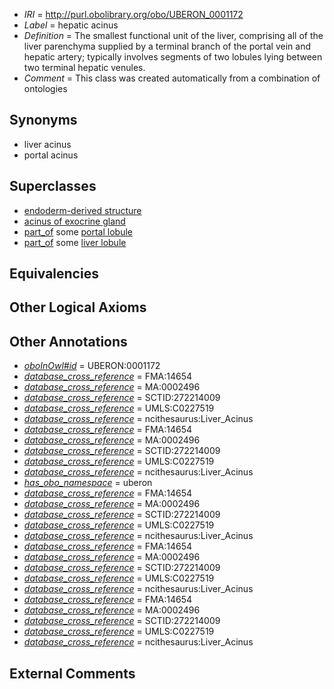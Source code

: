  * *IRI* = http://purl.obolibrary.org/obo/UBERON_0001172
 * *Label* = hepatic acinus
 * *Definition* = The smallest functional unit of the liver, comprising all of the liver parenchyma supplied by a terminal branch of the portal vein and hepatic artery; typically involves segments of two lobules lying between two terminal hepatic venules.
 * *Comment* = This class was created automatically from a combination of ontologies

## Synonyms

 * liver acinus
 * portal acinus

## Superclasses

 * [endoderm-derived structure](../../UBERON/19/UBERON_0004119.md)
 * [acinus of exocrine gland](../../UBERON/58/UBERON_0011858.md)
 * [part_of](../../BFO/50/BFO_0000050.md) some [portal lobule](../../UBERON/71/UBERON_0001171.md)
 * [part_of](../../BFO/50/BFO_0000050.md) some [liver lobule](../../UBERON/47/UBERON_0004647.md)

## Equivalencies


## Other Logical Axioms


## Other Annotations

 * *[oboInOwl#id](../../id/oboInOwl#id.md)* = UBERON:0001172
 * *[database_cross_reference](../../ef/oboInOwl#hasDbXref.md)* = FMA:14654
 * *[database_cross_reference](../../ef/oboInOwl#hasDbXref.md)* = MA:0002496
 * *[database_cross_reference](../../ef/oboInOwl#hasDbXref.md)* = SCTID:272214009
 * *[database_cross_reference](../../ef/oboInOwl#hasDbXref.md)* = UMLS:C0227519
 * *[database_cross_reference](../../ef/oboInOwl#hasDbXref.md)* = ncithesaurus:Liver_Acinus
 * *[database_cross_reference](../../ef/oboInOwl#hasDbXref.md)* = FMA:14654
 * *[database_cross_reference](../../ef/oboInOwl#hasDbXref.md)* = MA:0002496
 * *[database_cross_reference](../../ef/oboInOwl#hasDbXref.md)* = SCTID:272214009
 * *[database_cross_reference](../../ef/oboInOwl#hasDbXref.md)* = UMLS:C0227519
 * *[database_cross_reference](../../ef/oboInOwl#hasDbXref.md)* = ncithesaurus:Liver_Acinus
 * *[has_obo_namespace](../../ce/oboInOwl#hasOBONamespace.md)* = uberon
 * *[database_cross_reference](../../ef/oboInOwl#hasDbXref.md)* = FMA:14654
 * *[database_cross_reference](../../ef/oboInOwl#hasDbXref.md)* = MA:0002496
 * *[database_cross_reference](../../ef/oboInOwl#hasDbXref.md)* = SCTID:272214009
 * *[database_cross_reference](../../ef/oboInOwl#hasDbXref.md)* = UMLS:C0227519
 * *[database_cross_reference](../../ef/oboInOwl#hasDbXref.md)* = ncithesaurus:Liver_Acinus
 * *[database_cross_reference](../../ef/oboInOwl#hasDbXref.md)* = FMA:14654
 * *[database_cross_reference](../../ef/oboInOwl#hasDbXref.md)* = MA:0002496
 * *[database_cross_reference](../../ef/oboInOwl#hasDbXref.md)* = SCTID:272214009
 * *[database_cross_reference](../../ef/oboInOwl#hasDbXref.md)* = UMLS:C0227519
 * *[database_cross_reference](../../ef/oboInOwl#hasDbXref.md)* = ncithesaurus:Liver_Acinus
 * *[database_cross_reference](../../ef/oboInOwl#hasDbXref.md)* = FMA:14654
 * *[database_cross_reference](../../ef/oboInOwl#hasDbXref.md)* = MA:0002496
 * *[database_cross_reference](../../ef/oboInOwl#hasDbXref.md)* = SCTID:272214009
 * *[database_cross_reference](../../ef/oboInOwl#hasDbXref.md)* = UMLS:C0227519
 * *[database_cross_reference](../../ef/oboInOwl#hasDbXref.md)* = ncithesaurus:Liver_Acinus

## External Comments

